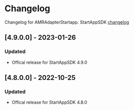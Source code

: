 # Changelog

Changelog for AMRAdapterStartapp. 
StartAppSDK [changelog](https://github.com/StartApp-SDK/StartAppSDK/tags)

## [4.9.0.0] - 2023-01-26
### Updated
- Offical release for StartAppSDK 4.9.0

## [4.8.0.0] - 2022-10-25
### Updated
- Offical release for StartAppSDK 4.8.0
